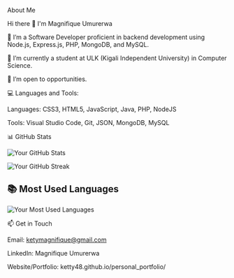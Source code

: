 About Me

Hi there 👋 I'm Magnifique Umurerwa

🔭 I’m a Software Developer proficient in backend development using Node.js, Express.js, PHP, MongoDB, and MySQL.

🌱 I’m currently a student at ULK (Kigali Independent University) in Computer Science.

👯 I’m open to opportunities.

💻 Languages and Tools:

Languages: CSS3, HTML5, JavaScript, Java, PHP, NodeJS

Tools: Visual Studio Code, Git, JSON, MongoDB, MySQL

📊 GitHub Stats

![Your GitHub Stats](https://github-readme-stats.vercel.app/api?username=ketty48&show_icons=true&theme=radical)

![Your GitHub Streak](https://github-readme-streak-stats.herokuapp.com/?user=ketty48&theme=radical)

## 📚 Most Used Languages

![Your Most Used Languages](https://github-readme-stats.vercel.app/api/top-langs/?username=ketty48&layout=compact&theme=radical)

📫 Get in Touch

Email: ketymagnifique@gmail.com

LinkedIn: Magnifique Umurerwa

Website/Portfolio: ketty48.github.io/personal_portfolio/
